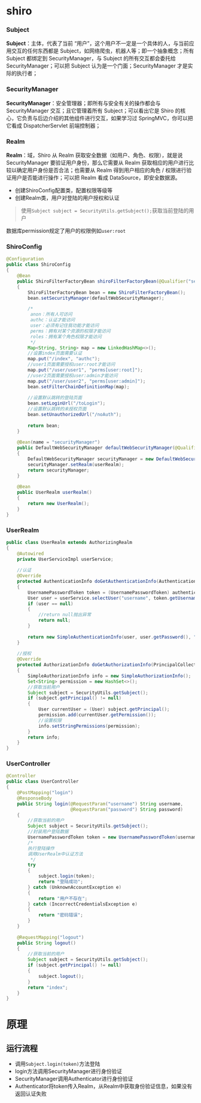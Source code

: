 # shiro

### Subject

**Subject**：主体，代表了当前 “用户”，这个用户不一定是一个具体的人，与当前应用交互的任何东西都是 Subject，如网络爬虫，机器人等；即一个抽象概念；所有 Subject 都绑定到 SecurityManager，与 Subject 的所有交互都会委托给 SecurityManager；可以把 Subject 认为是一个门面；SecurityManager 才是实际的执行者；

### SecurityManager

**SecurityManager**：安全管理器；即所有与安全有关的操作都会与 SecurityManager 交互；且它管理着所有 Subject；可以看出它是 Shiro 的核心，它负责与后边介绍的其他组件进行交互，如果学习过 SpringMVC，你可以把它看成 DispatcherServlet 前端控制器；

### Realm

**Realm**：域，Shiro 从 Realm 获取安全数据（如用户、角色、权限），就是说 SecurityManager 要验证用户身份，那么它需要从 Realm 获取相应的用户进行比较以确定用户身份是否合法；也需要从 Realm 得到用户相应的角色 / 权限进行验证用户是否能进行操作；可以把 Realm 看成 DataSource，即安全数据源。

- 创建ShiroConfig配置类，配置权限等级等
- 创建Realm类，用户对登陆的用户授权和认证

>  使用`Subject subject = SecurityUtils.getSubject();`获取当前登陆的用户

数据库permission规定了用户的权限例如`user:root`

### ShiroConfig

```java
@Configuration
public class ShiroConfig
{
    @Bean
    public ShiroFilterFactoryBean shiroFilterFactoryBean(@Qualifier("securityManager") DefaultWebSecurityManager defaultWebSecurityManager)
    {
        ShiroFilterFactoryBean bean = new ShiroFilterFactoryBean();
        bean.setSecurityManager(defaultWebSecurityManager);

        /*
         anon：所有人可访问
         authc：认证才能访问
         user：必须有记住我功能才能访问
         perms：拥有对某个资源的权限才能访问
         roles：拥有某个角色权限才能访问
         */
        Map<String, String> map = new LinkedHashMap<>();
        //设置index页面需要认证
        map.put("/index", "authc");
        //user1页面需要授权user:root才能访问
        map.put("/user/user1", "perms[user:root]");
        //user2页面需要授权user:admin才能访问
        map.put("/user/user2", "perms[user:admin]");
        bean.setFilterChainDefinitionMap(map);
        
        //设置默认跳转的登陆页面
        bean.setLoginUrl("/toLogin");
        //设置默认跳转的未授权页面
        bean.setUnauthorizedUrl("/noAuth");
        
        return bean;
    }
    
    @Bean(name = "securityManager")
    public DefaultWebSecurityManager defaultWebSecurityManager(@Qualifier("userRealm") UserRealm userRealm)
    {
        DefaultWebSecurityManager securityManager = new DefaultWebSecurityManager();
        securityManager.setRealm(userRealm);
        return securityManager;
    }
    
    @Bean
    public UserRealm userRealm()
    {
        return new UserRealm();
    }
}

```

### UserRealm

```java
public class UserRealm extends AuthorizingRealm
{
    @Autowired
    private UserServiceImpl userService;
    
    //认证
    @Override
    protected AuthenticationInfo doGetAuthenticationInfo(AuthenticationToken authenticationToken) throws AuthenticationException
    {
        UsernamePasswordToken token = (UsernamePasswordToken) authenticationToken;
        User user = userService.selectUser("username", token.getUsername());
        if (user == null)
        {
            //return null抛出异常
            return null;
        }
        
        return new SimpleAuthenticationInfo(user, user.getPassword(), "");
    }
    
    //授权
    @Override
    protected AuthorizationInfo doGetAuthorizationInfo(PrincipalCollection principalCollection)
    {
        SimpleAuthorizationInfo info = new SimpleAuthorizationInfo();
        Set<String> permission = new HashSet<>();
        //获取当前用户
        Subject subject = SecurityUtils.getSubject();
        if (subject.getPrincipal() != null)
        {
            User currentUser = (User) subject.getPrincipal();
            permission.add(currentUser.getPermission());
            //设置权限
            info.setStringPermissions(permission);
        }
        return info;
    }
}
```

### UserController

```java
@Controller
public class UserController
{
    @PostMapping("login")
    @ResponseBody
    public String login(@RequestParam("username") String username,
                        @RequestParam("password") String password)
    {
        //获取当前的用户
        Subject subject = SecurityUtils.getSubject();
        //封装用户登陆数据
        UsernamePasswordToken token = new UsernamePasswordToken(username, password);
        /*
        执行登陆操作
        调用UserRealm中认证方法
         */
        try
        {
            subject.login(token);
            return "登陆成功";
        } catch (UnknownAccountException e)
        {
            return "用户不存在";
        } catch (IncorrectCredentialsException e)
        {
            return "密码错误";
        }
    }
    
    @RequestMapping("logout")
    public String logout()
    {
        //获取当前的用户
        Subject subject = SecurityUtils.getSubject();
        if (subject.getPrincipal() != null)
        {
            subject.logout();
        }
        return "index";
    }
}
```

# 原理

## 运行流程

- 调用`Subject.login(token)`方法登陆
- login方法调用SecurityManager进行身份验证
- SecurityManager调用Authenticator进行身份验证
- Authenticator将token传入Realm，从Realm中获取身份验证信息，如果没有返回认证失败
